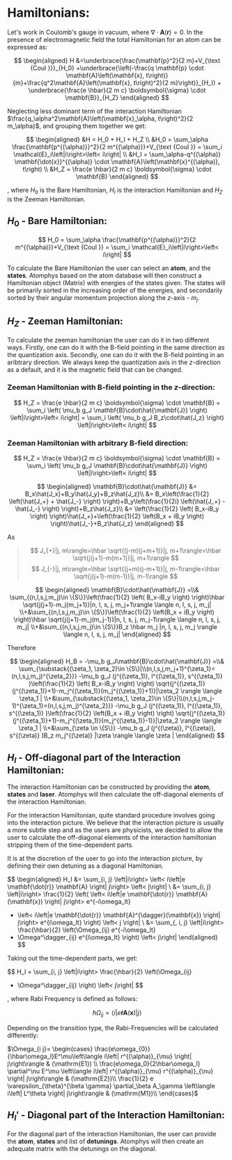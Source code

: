 # Hamiltonians:

Let's work in Coulomb's gauge in vacuum, where $\nabla \cdot \mathbf{A}(\mathbf{r}) = 0$. In the presence of electromagnetic field the total Hamiltonian for an atom can be expressed as: 

$$
\begin{aligned}
H &=\underbrace{\frac{\mathbf{p}^2}{2 m}+V_{\text {Coul }}}_{H_0}
+\underbrace{\left(-\frac{q \mathbf{p} \cdot \mathbf{A}\left(\mathbf{x}, t\right)}{m}+\frac{q^2\mathbf{A}\left(\mathbf{x}, t\right)^2}{2 m}\right)}_{H_I} + 
\underbrace{\frac{e \hbar}{2 m c} \boldsymbol{\sigma} \cdot \mathbf{B}}_{H_Z}
\end{aligned}
$$



Neglecting less dominant term of the interaction Hamiltonian $\frac{q_\alpha^2\mathbf{A}\left(\mathbf{x}_\alpha, t\right)^2}{2 m_\alpha}$, and grouping them together we get:

$$ 
\begin{aligned}
&H = H_0 + H_I + H_Z \\
&H_0 = \sum_\alpha \frac{\mathbf{p^{(\alpha)}}^2}{2 m^{(\alpha)}}+V_{\text {Coul }} = \sum_i \mathcal{E}_i\left|i\right>\left< i\right| \\
&H_I = \sum_\alpha-q^{(\alpha)} \mathbf{\dot{x}}^{(\alpha)} \cdot \mathbf{A}\left(\mathbf{x}^{(\alpha)}, t\right)
\\
&H_Z = \frac{e \hbar}{2 m c} \boldsymbol{\sigma} \cdot \mathbf{B}
\end{aligned}
$$

, where $H_0$ is the Bare Hamiltonian, $H_I$ is the interaction Hamiltonian and $H_Z$ is the Zeeman Hamiltonian.

## $H_0$ - Bare Hamiltonian:

$$
H_0 = \sum_\alpha \frac{\mathbf{p^{(\alpha)}}^2}{2 m^{(\alpha)}}+V_{\text {Coul }} = \sum_i \mathcal{E}_i\left|i\right>\left< i\right|
$$

To calculate the Bare Hamiltonian the user can select an **atom**, and the **states**. Atomphys based on the atom database will then construct a Hamiltonian object (Matrix) with energies of the states given. The states will be primarily sorted in the increasing order of the energies, and secondarily sorted by their angular momentum projection along the $z$-axis - $m_j$.

## $H_Z$ - Zeeman Hamiltonian:

To calculate the zeeman hamiltonian the user can do it in two different ways. Firstly, one can do it with the B-field pointing in the same direction as the quantization axis. Secondly, one can do it with the B-field pointing in an aribtrary direction. We always keep the quantization axis in the $z$-direction as a default, and it is the magnetic field that can be changed. 

### Zeeman Hamiltonian with B-field pointing in the $z$-direction:

$$
H_Z = \frac{e \hbar}{2 m c} \boldsymbol{\sigma} \cdot \mathbf{B} = \sum_i \left( \mu_b g_J \mathbf{B}\cdot\hat{\mathbf{J}} \right) \left|i\right>\left< i\right| = \sum_i \left( \mu_b g_J B_z\cdot\hat{J_z} \right) \left|i\right>\left< i\right|
$$

### Zeeman Hamiltonian with arbitrary B-field direction:

$$
H_Z = \frac{e \hbar}{2 m c} \boldsymbol{\sigma} \cdot \mathbf{B} = \sum_i \left( \mu_b g_J \mathbf{B}\cdot\hat{\mathbf{J}} \right) \left|i\right>\left< i\right|
$$

$$
\begin{aligned}
\mathbf{B}\cdot\hat{\mathbf{J}} &= B_x\hat{J_x}+B_y\hat{J_y}+B_z\hat{J_z}\\
&= B_x\left(\frac{1}{2} \left(\hat{J_+} + \hat{J_-} \right) \right)+B_y\left(\frac{1}{2i} \left(\hat{J_+} - \hat{J_-} \right) \right)+B_z\hat{J_z}\\
&= \left(\frac{1}{2} \left( B_x-iB_y \right) \right)\hat{J_+}+\left(\frac{1}{2} \left(B_x + iB_y  \right) \right)\hat{J_-}+B_z\hat{J_z}
\end{aligned}
$$

As
> $$
> J_{+}|j, m\rangle=\hbar \sqrt{(j-m)(j+m+1)}|j, m+1\rangle=\hbar \sqrt{j(j+1)-m(m+1)}|j, m+1\rangle
> $$
> $$
> J_{-}|j, m\rangle=\hbar \sqrt{(j+m)(j-m+1)}|j, m-1\rangle=\hbar \sqrt{j(j+1)-m(m-1)}|j, m-1\rangle
> $$

$$
\begin{aligned}
\mathbf{B}\cdot\hat{\mathbf{J}} =\\&
\sum_{(n,l,s,j,m_j)\in \{S\}}\left(\frac{1}{2} \left( B_x-iB_y \right) \right)\hbar \sqrt{j(j+1)-m_j(m_j+1)}|n, l, s, j, m_j+1\rangle \langle n, l, s, j, m_j|
\\+&\sum_{(n,l,s,j,m_j)\in \{S\}}\left(\frac{1}{2} \left(B_x + iB_y  \right) \right)\hbar \sqrt{j(j+1)-m_j(m_j-1)}|n, l, s, j, m_j-1\rangle \langle n, l, s, j, m_j|
\\+&\sum_{(n,l,s,j,m_j)\in \{S\}}B_z \hbar m_j |n, l, s, j, m_j \rangle \langle n, l, s, j, m_j|
\end{aligned}
$$

Therefore 

$$
\begin{aligned}
H_B = 
-\mu_b g_J\mathbf{B}\cdot\hat{\mathbf{J}} =\\&
\sum_{\substack{(\zeta_1, \zeta_2)\in \{S\}|\\(n,l,s,j,m_j+1)^{\zeta_1}=(n,l,s,j,m_j)^{\zeta_2}}}
-\mu_b g_J (j^{(\zeta_1)}, l^{(\zeta_1)}, s^{(\zeta_1)} )\left(\frac{1}{2} \left( B_x-iB_y \right) \right) \sqrt{j^{(\zeta_1)}(j^{(\zeta_1)}+1)-m_j^{(\zeta_1)}(m_j^{(\zeta_1)}+1)}|\zeta_2 \rangle \langle \zeta_1 |
\\+&\sum_{\substack{(\zeta_1, \zeta_2)\in \{S\}|\\(n,l,s,j,m_j-1)^{\zeta_1}=(n,l,s,j,m_j)^{\zeta_2}}}
-\mu_b g_J (j^{(\zeta_1)}, l^{(\zeta_1)}, s^{(\zeta_1)} )\left(\frac{1}{2} \left(B_x + iB_y  \right) \right) \sqrt{j^{(\zeta_1)}(j^{(\zeta_1)}+1)-m_j^{(\zeta_1)}(m_j^{(\zeta_1)}-1)}|\zeta_2 \rangle \langle \zeta_1 |
\\+&\sum_{\zeta \in \{S\}}
-\mu_b g_J (j^{(\zeta)}, l^{(\zeta)}, s^{(\zeta)} )B_z m_j^{(\zeta)} |\zeta \rangle \langle \zeta |
\end{aligned}
$$


## $H_I$ - Off-diagonal part of the Interaction Hamiltonian:

The interaction Hamiltonian can be constructed by providing the **atom**, **states** and **laser**. Atomphys will then calculate the off-diagonal elements of the interaction Hamiltonian.

For the interaction Hamiltonian, quite standard procedure involves going into the interaction picture. We believe that the interaction picture is usually a more subtle step and as the users are physicists, we decided to allow the user to calculate the off-diagonal elements of the interaction hamiltonian stripping them of the time-dependent parts. 

It is at the discretion of the user to go into the interaction picture, by defining their own detuning as a diagonal Hamiltonian. 

$$
\begin{aligned}
H_I &= \sum_{i, j} \left|i\right> \left< i\left|e \mathbf{\dot{r}} \mathbf{A} \right| j\right> \left< j\right| \\
&= \sum_{i, j} \left|i\right> \frac{1}{2} \left( \left< i\left|e \mathbf{\dot{r}} \mathbf{A}(\mathbf{x}) \right| j\right> e^{-i\omega_lt}
+ \left< i\left|e \mathbf{\dot{r}} \mathbf{A}^{\dagger}(\mathbf{x}) \right| j\right> e^{i\omega_lt} \right) \left< j \right| \\
&= \sum_{, i, j} \left|i\right> \frac{\hbar}{2} \left(\Omega_{ij} e^{-i\omega_lt}
+ \Omega^\dagger_{ij} e^{i\omega_lt} \right) \left< j\right| 
\end{aligned}
$$

Taking out the time-dependent parts, we get:

$$
H_I = \sum_{i, j} \left|i\right> \frac{\hbar}{2} \left(\Omega_{ij}
+ \Omega^\dagger_{ij} \right) \left< j\right| 
$$

, where Rabi Frequency is defined as follows:

$$
\hbar\Omega_{i j}= \left< i\left|e \mathbf{\dot{r}} \mathbf{A}(\mathbf{x}) \right| j\right>
$$

Depending on the transition type, the Rabi-Frequencies will be calculated differently:

$\Omega_{i j}= \begin{cases}
\frac{e\omega_{0}}{\hbar\omega_l}E^\mu\left\langle i\left| r^{(\alpha)}_{\mu} \right| j\right\rangle & (\mathrm{E1})
\\  \frac{e\omega_0}{2\hbar\omega_l} \partial^\nu E^\mu \left\langle i\left| r^{(\alpha)}_{\mu}  r^{(\alpha)}_{\nu}  \right| j\right\rangle & (\mathrm{E2})\\
\frac{1}{2} e \varepsilon_{\theta}^{\beta \gamma} \partial_\beta A_\gamma \left\langle i\left| L^\theta \right| j\right\rangle & (\mathrm{M1})\\
\end{cases}$


## $H_I'$ - Diagonal part of the Interaction Hamiltonian:

For the diagonal part of the interaction Hamiltonian, the user can provide the **atom**, **states** and list of **detunings**. Atomphys will then create an adequate matrix with the detunings on the diagonal.


